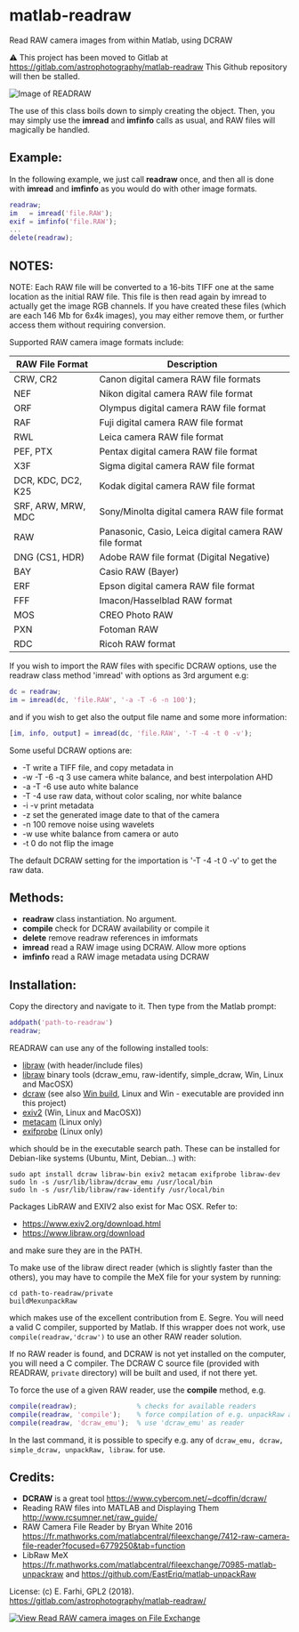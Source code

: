 # matlab-readraw
Read RAW camera images from within Matlab, using DCRAW

:warning: This project has been moved to Gitlab at https://gitlab.com/astrophotography/matlab-readraw
 This Github repository will then be stalled.

![Image of READRAW](https://github.com/farhi/matlab-readraw/blob/master/readraw.jpg)

The use of this class boils down to simply creating the object. Then, you
may simply use the **imread** and **imfinfo** calls as usual, and RAW files
will magically be handled.

Example:
--------

In the following example, we just call **readraw** once, and then all is done 
with **imread** and **imfinfo** as you would do with other image formats.

  ```matlab
  readraw;
  im   = imread('file.RAW');
  exif = imfinfo('file.RAW'); 
  ...
  delete(readraw);
  ```
  
NOTES:
------

NOTE: Each RAW file will be converted to a 16-bits TIFF one at the same
location as the initial RAW file. This file is then read again by imread
to actually get the image RGB channels. If you have created these files
(which are each 146 Mb for 6x4k images), you may either remove them, or further access
them without requiring conversion.

Supported RAW camera image formats include:

RAW File Format | Description
-- | --
CRW, CR2 | Canon digital camera RAW file formats
NEF | Nikon digital camera RAW file format
ORF | Olympus digital camera RAW file format
RAF | Fuji digital camera RAW file format
RWL | Leica camera RAW file format
PEF, PTX | Pentax digital camera RAW file format
X3F | Sigma digital camera RAW file format
DCR, KDC, DC2, K25 | Kodak digital camera RAW file format
SRF, ARW, MRW, MDC | Sony/Minolta digital camera RAW file format
RAW | Panasonic, Casio, Leica digital camera RAW file format
DNG (CS1, HDR) | Adobe RAW file format (Digital Negative)
BAY | Casio RAW (Bayer)
ERF | Epson digital camera RAW file format
FFF | Imacon/Hasselblad RAW format
MOS | CREO Photo RAW
PXN | Fotoman RAW
RDC | Ricoh RAW format

If you wish to import the RAW files with specific DCRAW options, use the
readraw class method 'imread' with options as 3rd argument e.g:

  ```matlab
  dc = readraw;
  im = imread(dc, 'file.RAW', '-a -T -6 -n 100');
  ```
  
and if you wish to get also the output file name and some more information:

  ```matlab
  [im, info, output] = imread(dc, 'file.RAW', '-T -4 -t 0 -v');
  ```

Some useful DCRAW options are:

- -T              write a TIFF file, and copy metadata in
- -w -T -6 -q 3   use camera white balance, and best interpolation AHD
- -a -T -6        use auto white balance
- -T -4           use raw data, without color scaling, nor white balance
- -i -v           print metadata
- -z              set the generated image date to that of the camera
- -n 100          remove noise using wavelets
- -w              use white balance from camera or auto
- -t 0            do not flip the image

The default DCRAW setting for the importation is '-T -4 -t 0 -v' to get the raw data.

Methods:
--------

- **readraw**     class instantiation. No argument.
- **compile**     check for DCRAW availability or compile it
- **delete**      remove readraw references in imformats
- **imread**      read a RAW image using DCRAW. Allow more options
- **imfinfo**     read a RAW image metadata using DCRAW

Installation:
-------------

Copy the directory and navigate to it. Then type from the Matlab prompt:

  ```matlab
  addpath('path-to-readraw')
  readraw;
  ```

READRAW can use any of the following installed tools:

- [libraw](https://www.libraw.org/download) (with header/include files)
- [libraw](https://www.libraw.org/download) binary tools (dcraw_emu, raw-identify, simple_dcraw, Win, Linux and MacOSX)
- [dcraw](https://www.dechifro.org/dcraw/) (see also [Win build](https://github.com/olivierlevon/dcraw), Linux and Win - executable are provided inn this project)
- [exiv2](https://www.exiv2.org/download.html) (Win, Linux and MacOSX))
- [metacam](http://www.cheeseplant.org/~daniel/pages/metacam.html) (Linux only)
- [exifprobe](https://github.com/hfiguiere/exifprobe) (Linux only)

which should be in the executable search path. These can be installed for Debian-like systems (Ubuntu, Mint, Debian...) with:
```
sudo apt install dcraw libraw-bin exiv2 metacam exifprobe libraw-dev
sudo ln -s /usr/lib/libraw/dcraw_emu /usr/local/bin
sudo ln -s /usr/lib/libraw/raw-identify /usr/local/bin
```

Packages LibRAW and EXIV2 also exist for Mac OSX. Refer to:
- https://www.exiv2.org/download.html
- https://www.libraw.org/download

and make sure they are in the PATH.

To make use of the libraw direct reader (which is slightly faster than the others), you may have to compile the MeX file for your system by running:
```
cd path-to-readraw/private
buildMexunpackRaw
```
which makes use of the excellent contribution from E. Segre. You will need a valid C compiler, supported by Matlab. If this wrapper does not work, use `compile(readraw,'dcraw')` to use an other RAW reader solution.

If no RAW reader is found, and DCRAW is not yet installed on the computer, you will need a C compiler.
The DCRAW C source file (provided with READRAW, `private` directory) will be built and used, if not there yet.

To force the use of a given RAW reader, use the **compile** method, e.g.
```matlab
compile(readraw);               % checks for available readers
compile(readraw, 'compile');    % force compilation of e.g. unpackRaw and DCRAW
compile(readraw, 'dcraw_emu');  % use 'dcraw_emu' as reader
```
In the last command, it is possible to specify e.g. any of `dcraw_emu, dcraw, simple_dcraw, unpackRaw, libraw`. for use.

Credits: 
--------

- **DCRAW** is a great tool <https://www.cybercom.net/~dcoffin/dcraw/>
- Reading RAW files into MATLAB and Displaying Them <http://www.rcsumner.net/raw_guide/>
- RAW Camera File Reader by Bryan White 2016 <https://fr.mathworks.com/matlabcentral/fileexchange/7412-raw-camera-file-reader?focused=6779250&tab=function>
- LibRaw MeX https://fr.mathworks.com/matlabcentral/fileexchange/70985-matlab-unpackraw and https://github.com/EastEriq/matlab-unpackRaw

License: (c) E. Farhi, GPL2 (2018). https://gitlab.com/astrophotography/matlab-readraw/

[![View Read RAW camera images on File Exchange](https://www.mathworks.com/matlabcentral/images/matlab-file-exchange.svg)](https://fr.mathworks.com/matlabcentral/fileexchange/66927-read-raw-camera-images)
